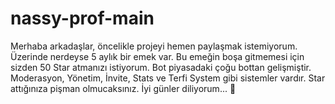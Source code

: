 # nassy-prof-main
Merhaba arkadaşlar, öncelikle projeyi hemen paylaşmak istemiyorum. Üzerinde nerdeyse 5 aylık bir emek var. Bu emeğin boşa gitmemesi için sizden 50 Star atmanızı istiyorum. Bot piyasadaki çoğu bottan gelişmiştir. Moderasyon, Yönetim, İnvite, Stats ve Terfi System gibi sistemler vardır. Star attığınıza pişman olmucaksınız. İyi günler diliyorum... 👋
